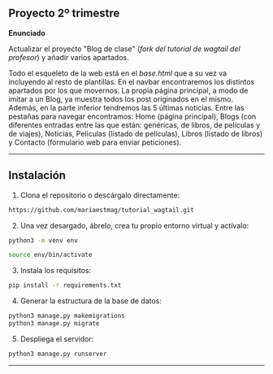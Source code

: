 

## Proyecto 2º trimestre

 **Enunciado**

Actualizar el proyecto "Blog de clase" (*fork del tutorial de wagtail del profesor*) y añadir varios apartados.

Todo el esqueleto de la web está en el *base.html* que a su vez va incluyendo al resto de plantillas. En el navbar encontraremos los distintos apartados por los que movernos. La propia página principal, a modo de imitar a un Blog, ya muestra todos los post originados en el mismo. Además, en la parte inferior tendremos las 5 últimas noticias. Entre las pestañas para navegar encontramos: Home (página principal), Blogs (con diferentes entradas entre las que están: genéricas, de libros, de películas y de viajes), Noticias, Peliculas (listado de películas), Libros (listado de libros) y Contacto (formulario web para enviar peticiones).

***  

## **Instalación**

1) Clona el repositorio o descárgalo directamente:  
   
  ```bash 
  https://github.com/mariaestmag/tutorial_wagtail.git 
  ```

2) Una vez desargado, ábrelo, crea tu propio entorno virtual y actívalo:

```bash 
python3 -m venv env

source env/bin/activate
  ```

3) Instala los requisitos:

```bash
pip install -r requirements.txt
```   
4) Generar la estructura de la base de datos:   

```bash
python3 manage.py makemigrations
python3 manage.py migrate
```  

5) Despliega el servidor:
   
```bash
python3 manage.py runserver
```  


***
